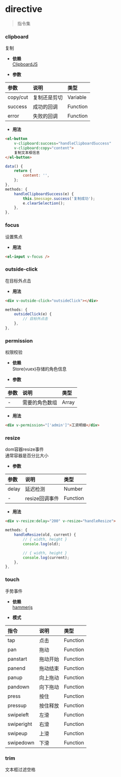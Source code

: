 # directive

> 指令集

### clipboard
复制

* <b>依赖</b><br>
[ClipboardJS](https://github.com/zenorocha/clipboard.js)

* <b>参数</b>

|参数|说明|类型
|:-|:-|:-
|copy/cut|复制还是剪切|Variable
|success|成功的回调|Function
|error|失败的回调|Function

* <b>用法</b>

```html
<el-button
    v-clipboard:success="handleClipboardSuccess"
    v-clipboard:copy="content">
    复制文本框信息
</el-button>
```

```javascript
data() {
    return {
        content: '',
    };
},
methods: {
    handleClipboardSuccess(e) {
        this.$message.success('复制成功');
        e.clearSelection();
    },
},
```

### focus
设置焦点

* <b>用法</b>

```html
<el-input v-focus />
```

### outside-click
在目标外点击

* <b>用法</b>

```html
<div v-outside-click="outsideClick"></div>
```

```javascript
methods: {
    outsideClick(e) {
        // 目标外点击
    },
},
```

### permission
权限校验

* <b>依赖</b><br>
Store(vuex)存储的角色信息

* <b>参数</b>

|参数|说明|类型
|:-|:-|:-
|-|需要的角色数组|Array

* <b>用法</b>

```html
<div v-permission="['admin']">工资明细</div>
```

### resize
dom容器resize事件<br>
通常容器是百分比大小

* <b>参数</b>

|参数|说明|类型
|:-|:-|:-
|delay|延迟检测|Number
|-|resize回调事件|Function

* <b>用法</b>

```html
<div v-resize:delay="200" v-resize="handleResize">
```

```javascript
methods: {
    handleResize(old, current) {
        // { width, height }
        console.log(old);

        // { width, height }
        console.log(current);
    },
},
```

### touch
手势事件

* <b>依赖</b><br>
[hammerjs](https://github.com/hammerjs/hammer.js)

* <b>模式</b>

|指令|说明|类型
|:-|:-|:-
|tap|点击|Function
|pan|拖动|Function
|panstart|拖动开始|Function
|panend|拖动结束|Function
|panup|向上拖动|Function
|pandown|向下拖动|Function
|press|按住|Function
|pressup|按住释放|Function
|swipeleft|左滑|Function
|swiperight|右滑|Function
|swipeup|上滑|Function
|swipedown|下滑|Function

### trim
文本框过滤空格